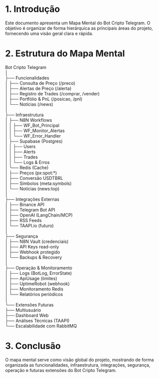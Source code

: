 # 1. Introdução

Este documento apresenta um Mapa Mental do Bot Cripto Telegram. O
objetivo é organizar de forma hierárquica as principais áreas do
projeto, fornecendo uma visão geral clara e rápida.

# 2. Estrutura do Mapa Mental

Bot Cripto Telegram\
│\
├── Funcionalidades\
│ ├── Consulta de Preço (/preco)\
│ ├── Alertas de Preço (/alerta)\
│ ├── Registro de Trades (/comprar, /vender)\
│ ├── Portfólio & PnL (/posicao, /pnl)\
│ └── Notícias (/news)\
│\
├── Infraestrutura\
│ ├── N8N Workflows\
│ │ ├── WF_Bot_Principal\
│ │ ├── WF_Monitor_Alertas\
│ │ └── WF_Error_Handler\
│ ├── Supabase (Postgres)\
│ │ ├── Users\
│ │ ├── Alerts\
│ │ ├── Trades\
│ │ └── Logs & Erros\
│ └── Redis (Cache)\
│ ├── Preços (px:spot:\*)\
│ ├── Conversão USDTBRL\
│ ├── Símbolos (meta:symbols)\
│ └── Notícias (news:top)\
│\
├── Integrações Externas\
│ ├── Binance API\
│ ├── Telegram Bot API\
│ ├── OpenAI (LangChain/MCP)\
│ ├── RSS Feeds\
│ └── TAAPI.io (futuro)\
│\
├── Segurança\
│ ├── N8N Vault (credenciais)\
│ ├── API Keys read-only\
│ ├── Webhook protegido\
│ └── Backups & Recovery\
│\
├── Operação & Monitoramento\
│ ├── Logs (BotLog, ErrorState)\
│ ├── ApiUsage (limites)\
│ ├── UptimeRobot (webhook)\
│ ├── Monitoramento Redis\
│ └── Relatórios periódicos\
│\
└── Extensões Futuras\
├── Multiusuário\
├── Dashboard Web\
├── Análises Técnicas (TAAPI)\
└── Escalabilidade com RabbitMQ

# 3. Conclusão

O mapa mental serve como visão global do projeto, mostrando de forma
organizada as funcionalidades, infraestrutura, integrações, segurança,
operação e futuras extensões do Bot Cripto Telegram.
